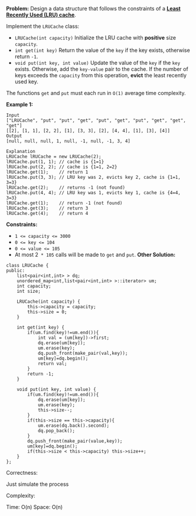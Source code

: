 **Problem:**
Design a data structure that follows the constraints of a **[Least Recently Used (LRU) cache](https://en.wikipedia.org/wiki/Cache_replacement_policies#LRU)**.

Implement the `LRUCache` class:

- `LRUCache(int capacity)` Initialize the LRU cache with **positive** size `capacity`.
- `int get(int key)` Return the value of the `key` if the key exists, otherwise return `-1`.
- `void put(int key, int value)` Update the value of the `key` if the `key` exists. Otherwise, add the `key-value` pair to the cache. If the number of keys exceeds the `capacity` from this operation, **evict** the least recently used key.

The functions `get` and `put` must each run in `O(1)` average time complexity.

 

**Example 1:**

```
Input
["LRUCache", "put", "put", "get", "put", "get", "put", "get", "get", "get"]
[[2], [1, 1], [2, 2], [1], [3, 3], [2], [4, 4], [1], [3], [4]]
Output
[null, null, null, 1, null, -1, null, -1, 3, 4]

Explanation
LRUCache lRUCache = new LRUCache(2);
lRUCache.put(1, 1); // cache is {1=1}
lRUCache.put(2, 2); // cache is {1=1, 2=2}
lRUCache.get(1);    // return 1
lRUCache.put(3, 3); // LRU key was 2, evicts key 2, cache is {1=1, 3=3}
lRUCache.get(2);    // returns -1 (not found)
lRUCache.put(4, 4); // LRU key was 1, evicts key 1, cache is {4=4, 3=3}
lRUCache.get(1);    // return -1 (not found)
lRUCache.get(3);    // return 3
lRUCache.get(4);    // return 4
```

 

**Constraints:**

- `1 <= capacity <= 3000`
- `0 <= key <= 104`
- `0 <= value <= 105`
- At most 2` * 105` calls will be made to `get` and `put`.
**Other Solution:**
```
class LRUCache {
public:
    list<pair<int,int> > dq;
    unordered_map<int,list<pair<int,int> >::iterator> um;
    int capacity;
    int size;
    
    LRUCache(int capacity) {
        this->capacity = capacity;
        this->size = 0;
    }
    
    int get(int key) {
        if(um.find(key)!=um.end()){
            int val = (um[key])->first;
            dq.erase(um[key]);
            um.erase(key);
            dq.push_front(make_pair(val,key));
            um[key]=dq.begin();
            return val;
        }
        return -1;
    }
    
    void put(int key, int value) {
        if(um.find(key)!=um.end()){
            dq.erase(um[key]);
            um.erase(key);
            this->size--;
        }
        if(this->size == this->capacity){
            um.erase(dq.back().second);
            dq.pop_back();
        }
        dq.push_front(make_pair(value,key));
        um[key]=dq.begin();
        if(this->size < this->capacity) this->size++;
    }
};
```
Correctness:

Just simulate the process

Complexity:

Time: O(n)
Space: O(n)